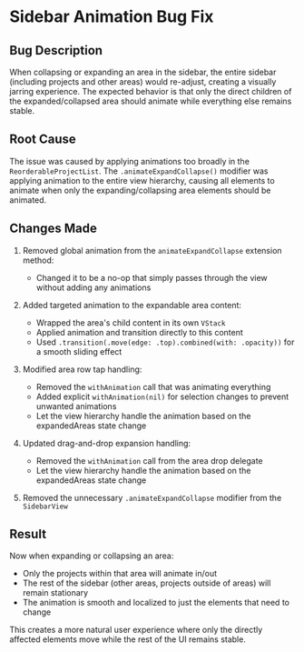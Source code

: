 # Sidebar Animation Bug Fix

## Bug Description
When collapsing or expanding an area in the sidebar, the entire sidebar (including projects and other areas) would re-adjust, creating a visually jarring experience. The expected behavior is that only the direct children of the expanded/collapsed area should animate while everything else remains stable.

## Root Cause
The issue was caused by applying animations too broadly in the `ReorderableProjectList`. The `.animateExpandCollapse()` modifier was applying animation to the entire view hierarchy, causing all elements to animate when only the expanding/collapsing area elements should be animated.

## Changes Made

1. Removed global animation from the `animateExpandCollapse` extension method:
   - Changed it to be a no-op that simply passes through the view without adding any animations

2. Added targeted animation to the expandable area content:
   - Wrapped the area's child content in its own `VStack`
   - Applied animation and transition directly to this content
   - Used `.transition(.move(edge: .top).combined(with: .opacity))` for a smooth sliding effect

3. Modified area row tap handling:
   - Removed the `withAnimation` call that was animating everything
   - Added explicit `withAnimation(nil)` for selection changes to prevent unwanted animations
   - Let the view hierarchy handle the animation based on the expandedAreas state change

4. Updated drag-and-drop expansion handling:
   - Removed the `withAnimation` call from the area drop delegate
   - Let the view hierarchy handle the animation based on the expandedAreas state change

5. Removed the unnecessary `.animateExpandCollapse` modifier from the `SidebarView`

## Result
Now when expanding or collapsing an area:
- Only the projects within that area will animate in/out
- The rest of the sidebar (other areas, projects outside of areas) will remain stationary
- The animation is smooth and localized to just the elements that need to change

This creates a more natural user experience where only the directly affected elements move while the rest of the UI remains stable.
